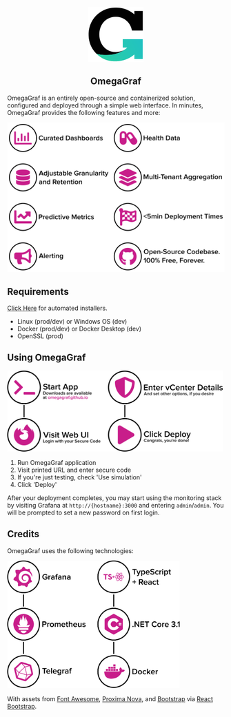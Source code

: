<p align="center">
  <img src="docs/branding/logo_128.png">
</p>
<h2 align="center">OmegaGraf</h2>

OmegaGraf is an entirely open-source and containerized solution, configured and deployed through a simple web interface. In minutes, OmegaGraf provides the following features and more:

<p align="center">
  <img src="docs/branding/flow_1440_features.png" width="600px">
</p>

## Requirements

[Click Here](https://github.com/OmegaGraf/install) for automated installers.

- Linux (prod/dev) or Windows OS (dev)
- Docker (prod/dev) or Docker Desktop (dev)
- OpenSSL (prod)

## Using OmegaGraf

<p align="left">
  <img src="docs/branding/flow_1440_run_detailed.png" width="500px">
</p>

1. Run OmegaGraf application
2. Visit printed URL and enter secure code
3. If you're just testing, check 'Use simulation'
4. Click 'Deploy'

After your deployment completes, you may start using the monitoring stack by visiting Grafana at `http://{hostname}:3000` and entering `admin`/`admin`. You will be prompted to set a new password on first login.

## Credits

OmegaGraf uses the following technologies:

<p align="left">
  <img src="docs/branding/tech_1440.png" width="400px">
</p>

With assets from [Font Awesome](https://fontawesome.com/), [Proxima Nova](https://www.marksimonson.com/fonts/view/proxima-nova), and [Bootstrap](https://getbootstrap.com/) via [React Bootstrap](https://react-bootstrap.github.io/).
